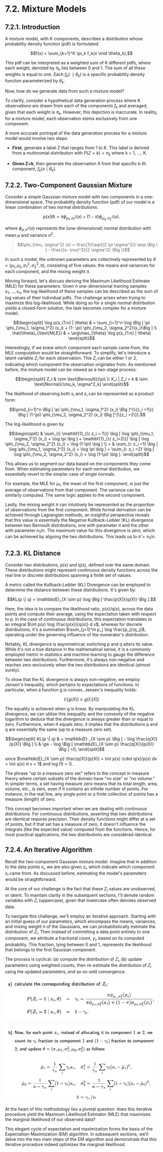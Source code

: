 # 7.2. Mixture Models

## 7.2.1. Introduction

A mixture model, with K components, describes a distribution whose probability density function (pdf) is formulated

$$f(x) = \sum_{k=1}^K \pi_k f_k(x \mid \theta_k),$$

This pdf can be interpreted as a weighted sum of K different pdfs, where each weight, denoted by $\pi_k$ lies between 0 and 1. The sum of all these weights is equal to one. Each $f_k(\cdot \mid \theta_k)$ is a specific probability density function parameterized by $\theta_k$.

Now, how do we generate data from such a mixture model?

To clarify, consider a hypothetical data generation process where K observations are drawn from each of the components $f_k$ and averaged, given that each weight is $\pi_k$. However, this depiction is inaccurate. In reality, for a mixture model, each observation stems exclusively from one component.

A more accurate portrayal of the data generation process for a mixture model would involve two steps:

- **First**, generate a label Z that ranges from 1 to K. This label is derived from a multinomial distribution with $P(Z=k) = \pi_k$ where k = 1, …, K.

- **Given Z=k**, then generate the observation X from that specific k-th component, $f_k(x \mid \theta_k)$.

## 7.2.2. Two-Component Gaussian Mixture

Consider a simple Gaussian mixture model with two components in a one-dimensional space. The probability density function (pdf) of our model is a linear combination of two normal distributions:

$$p(x | \theta) = \pi \phi_{\mu_1, \sigma_1^2} (x) + (1- \pi) \phi_{\mu_2, \sigma_2^2}(x).$$

where $\phi_{\mu, \sigma^2} (x)$ represents the (one-dimensional) normal distribution with mean $\mu$ and variance $\sigma^2$.

> $$\phi_{\mu, \sigma^2} (x) = \frac{1}{\sqrt{2 \pi \sigma^2}} \exp \Big \{ - \frac{(x- \mu)^2}{2 \sigma^2} \Big  \}$$

In such a model, the unknown parameters are collectively represented by $\theta = (\mu_1, \mu_2, \sigma^2_1, \sigma^2_2, \pi)$, consisting of five values: the means and variances for each component, and the mixing weight $\pi$.

Moving forward, let's discuss deriving the Maximum Likelihood Estimate (MLE) for these parameters. Given n one-dimensional training samples $x_1, \dots, x_n$, the log-likelihood of these samples can be described as the sum of log values of their individual pdfs. The challenge arises when trying to maximize this log-likelihood. While doing so for a single normal distribution yields a closed-form solution, the task becomes complex for a mixture model.

$$\begin{split}
\log p(x_{1:n} | \theta) & = \sum_{i=1}^n \log \Big [ \pi \phi_{\mu_1, \sigma_1^2} (x_i) + (1- \pi) \phi_{\mu_2, \sigma_2^2}(x_i)\Big ] \\
\hat{\theta}_{\text{MLE}} & = \arg\max_{\theta} \log p(x_{1:n} | \theta)
\end{split}$$

Interestingly, if we knew which component each sample came from, the MLE computation would be straightforward. To simplify, let's introduce a latent variable $Z_i$ for each observation. This $Z_i$ can be either 1 or 2, indicating which component the observation originates from. As mentioned before, the mixture model can be viewed as a two-stage process:

$$\begin{split}
Z_i & \sim \text{Bernoulli}(\pi) \\
X_i | Z_i = k & \sim \text{Normal}(\mu_k, \sigma^2_k)
\end{split}$$

The likelihood of observing both $x_i$ and $z_i$ can be represented as a product form:

$$\prod_{i=1}^n \Big [ \pi \phi_{\mu_1, \sigma_1^2} (x_i) \Big ]^{\{z_i =1\}}  \Big [ (1-\pi) \phi_{\mu_2, \sigma_2^2} (x_i) \Big ]^{\{z_i =2\}}.$$

The log-likelihood is given by

$$\begin{split}
&  \sum_{i} \mathbf{1}_{\{ z_i = 1\}} \big [ \log \phi_{\mu_1, \sigma_1^2} (x_i) + \log \pi \big ] +  \mathbf{1}_{\{ z_i=2\}} \big [ \log \phi_{\mu_2, \sigma_2^2} (x_i) + \log (1-\pi) \big ] \\
= &  \sum_{i: z_i =1} \big [ \log \phi_{\mu_1, \sigma_1^2} (x_i) + \log \pi \big ] +  \sum_{i: z_i =2}  \big [ \log \phi_{\mu_2, \sigma_2^2} (x_i) + \log (1-\pi) \big ].
\end{split}$$

This allows us to segment our data based on the components they come from. When estimating parameters for each normal distribution, we essentially revert to the simpler case of single normals.

For example, the MLE for $\mu_1$, the mean of the first component, is just the average of observations from that component. The variance can be similarly computed. The same logic applies to the second component.

Lastly, the mixing weight $\pi$ can intuitively be represented as the proportion of observations from the first component. While formal derivation can be achieved through Lagrangian methods, an insightful perspective reveals that this value is essentially the Negative Kullback-Leibler (KL) divergence between two Bernoulli distributions, one with parameter $\pi$ and the other with parameter $n_1/n$. The maximum value for this divergence is zero, which can be achieved by aligning the two distributions. This leads us to $\hat{\pi} = n_1/n$.

## 7.2.3. KL Distance

Consider two distributions, p(x) and q(x), defined over the same domain. These distributions might represent continuous density functions across the real line or discrete distributions spanning a finite set of values.

A metric called the Kullback-Leibler (KL) Divergence can be employed to determine the distance between these distributions. It's given by:

$$KL(p \| q) = \mathbb{E}_{X \sim p} \log \Big [ \frac{p(X)}{q(X)} \Big ].$$

Here, the idea is to compare the likelihood ratio, p(x)/q(x), across the data points and compute their average, using the expectation taken with respect to p. In the case of continuous distributions, this expectation translates to an integral $\int p(x) \log \frac{p(x)}{q(x)} d x$, whereas for discrete distributions, it's a summation $\sum_{j=1}^m p_j \log \frac{p_j}{q_j}$, operating under the governing influence of the numerator's distribution.

Notably, KL divergence is asymmetrical; switching p and q alters its value. While it's not a true distance in the mathematical sense, it is a commonly employed metric in statistics and machine learning to gauge the difference between two distributions. Furthermore, it's always non-negative and reaches zero exclusively when the two distributions are identical (almost surely).

To show that the KL divergence is always non-negative, we employ Jensen's Inequality, which pertains to expectations of functions. In particular, when a function g is convex, Jensen's inequality holds:

$$\mathbb{E}\big[g(X) \big ] \ge g \big ( \mathbb{E}[X]\big)$$

The equality is achieved when g is linear. By manipulating the KL divergence, we can utilize this inequality and the convexity of the negative logarithm to deduce that the divergence is always greater than or equal to zero. Furthermore, when it equals zero, it implies that the distributions p and q are essentially the same (up to a measure zero set).

$$\begin{split}
KL(p \| q) & = \mathbb{E} _{X \sim p} \Big [ - \log \frac{q(X)}{p(X)} \Big ] \\
& \ge - \log \Big [ \mathbb{E}_{X \sim p}  \frac{q(X)}{p(X)} \Big ] =0,
\end{split}$$

since $\mathbb{E}_{X \sim p}  \frac{q(X)}{p(X)} = \int p(x) \cdot q(x)/p(x) dx = \int q(x) d x = 1$ and $\log (1) =0$.

The phrase "up to a measure zero set" refers to the concept in measure theory where certain subsets of the domain have "no size" or "no volume." In simpler terms, a set having measure zero means that its total length, area, volume, etc., is zero, even if it contains an infinite number of points. For instance, in the real line, any single point or a finite collection of points has a measure (length) of zero.

This concept becomes important when we are dealing with continuous distributions. For continuous distributions, asserting that two distributions are identical requires precision. Their density functions might differ at a set of points, but if that set has a measure of zero, it doesn't influence the integrals (like the expected value) computed from the functions. Hence, for most practical applications, the two distributions are considered identical.

## 7.2.4. An Iterative Algorithm

Recall the two-component Gaussian mixture model. Imagine that in addition to the data points $x_i$, we are also given $z_i$, which indicate which component $x_i$ came from. As discussed before, estimating the model's parameters would be straightforward.

At the core of our challenge is the fact that these $Z_i$ values are unobserved, or latent. To maintain clarity in the subsequent sections, I'll denote random variables with $Z_i$ (uppercase), given that lowercase often denotes observed data.

To navigate this challenge, we'll employ an iterative approach. Starting with an initial guess of our parameters, which encompass the means, variances, and mixing weight π of the Gaussians, we can probabilistically estimate the distribution of $Z_i$. Then instead of committing a data point entirely to one component, we attribute a fractional count, $\gamma_i$, based on its computed probability. This fraction, lying between 0 and 1, represents the likelihood that belongs to the first Gaussian component.

The process is cyclical: (a) compute the distribution of $Z_i$, (b) update parameters using weighted counts, then re-estimate the distribution of $Z_i$ using the updated parameters, and so on until convergence.

![EM Algorithm Step A](../_images/w7_EM_a.png)

![EM Algorithm Step B](../_images/w7_EM_b.png)

At the heart of this methodology lies a pivotal question: does this iterative procedure yield the Maximum Likelihood Estimator (MLE) that maximizes the marginal likelihood of our observed data?

This elegant cycle of expectation and maximization forms the basis of the Expectation-Maximization (EM) algorithm. In subsequent sections, we'll delve into the two main steps of the EM algorithm and demonstrate that this iterative procedure indeed optimizes the marginal likelihood.
